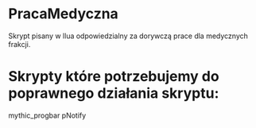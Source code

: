 # PracaMedyczna
Skrypt pisany w llua odpowiedzialny za dorywczą prace dla medycznych frakcji.

# Skrypty które potrzebujemy do poprawnego działania skryptu:
mythic_progbar
pNotify

